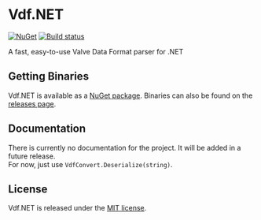 # Vdf.NET

[![NuGet](https://img.shields.io/nuget/v/Gameloop.Vdf.svg?style=flat-square)](https://www.nuget.org/packages/Gameloop.Vdf)
[![Build status](https://ci.appveyor.com/api/projects/status/6rrt6894gy76cir4?svg=true)](https://ci.appveyor.com/project/Shravan2x/gameloop-vdf)

A fast, easy-to-use Valve Data Format parser for .NET

## Getting Binaries

Vdf.NET is available as a [NuGet package](https://www.nuget.org/packages/Gameloop.Vdf). Binaries can also be found on the [releases page](https://github.com/Shravan2x/Gameloop.Vdf/releases).

## Documentation

There is currently no documentation for the project. It will be added in a future release.<br>
For now, just use `VdfConvert.Deserialize(string)`.

## License

Vdf.NET is released under the [MIT license](https://opensource.org/licenses/MIT).
